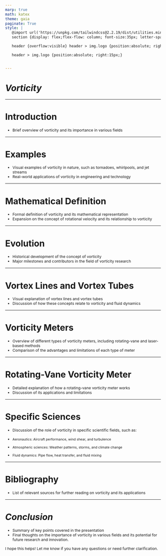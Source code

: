```yaml
---
marp: true
math: katex
theme: gaia
paginate: True
style: |
   @import url('https://unpkg.com/tailwindcss@2.2.19/dist/utilities.min.css');
   section {display: flex;flex-flow: column; font-size:35px; letter-spacing:1.4px;}

   header {overflow:visible} header > img.logo {position:absolute; right:15px;}

   header > img.logo {position:absolute; right:15px;}


---
```

<!-- backgroundColor: white -->
<!-- _class: lead -->

 # _Vorticity_

---
<style scoped>p,li {font-size:0.96em}</style>

 # Introduction
- Brief overview of vorticity and its importance in various fields


---
<style scoped>p,li {font-size:0.92em}</style>

 # **Examples**

- Visual examples of vorticity in nature, such as tornadoes, whirlpools, and jet streams
- Real-world applications of vorticity in engineering and technology

---
<style scoped>p,li {font-size:0.92em}</style>

 # Mathematical Definition
- Formal definition of vorticity and its mathematical representation
- Expansion on the concept of rotational velocity and its relationship to vorticity


---
<style scoped>p,li {font-size:0.92em}</style>

 # Evolution
- Historical development of the concept of vorticity
- Major milestones and contributors in the field of vorticity research


---
<style scoped>p,li {font-size:0.92em}</style>

 # Vortex Lines and Vortex Tubes
- Visual explanation of vortex lines and vortex tubes
- Discussion of how these concepts relate to vorticity and fluid dynamics


---
<style scoped>p,li {font-size:0.92em}</style>

 # Vorticity Meters
- Overview of different types of vorticity meters, including rotating-vane and laser-based methods
- Comparison of the advantages and limitations of each type of meter


---
<style scoped>p,li {font-size:0.92em}</style>

 # **Rotating-Vane Vorticity Meter**
- Detailed explanation of how a rotating-vane vorticity meter works
- Discussion of its applications and limitations


---
<style scoped>p,li {font-size:0.84em}</style>

 # Specific Sciences

- Discussion of the role of vorticity in specific scientific fields, such as:

+ Aeronautics: Aircraft performance, wind shear, and turbulence

+ Atmospheric sciences: Weather patterns, storms, and climate change

+ Fluid dynamics: Pipe flow, heat transfer, and fluid mixing

---
<style scoped>p,li {font-size:0.96em}</style>

 # Bibliography
- List of relevant sources for further reading on vorticity and its applications


---
<style scoped>p,li {font-size:0.88em}</style>

 # _Conclusion_
- Summary of key points covered in the presentation
- Final thoughts on the importance of vorticity in various fields and its potential for future research and innovation.

I hope this helps! Let me know if you have any questions or need further clarification.
